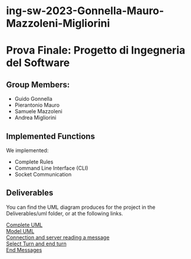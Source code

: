 # ing-sw-2023-Gonnella-Mauro-Mazzoleni-Migliorini
<h1>Prova Finale: Progetto di Ingegneria del Software</h1>

<h2>Group Members:</h2>
<ul>
  <li>Guido Gonnella</li>
  <li>Pierantonio Mauro</li>
  <li>Samuele Mazzoleni</li>
  <li>Andrea Migliorini</li>
</ul>

<h2>Implemented Functions</h2>

<p>
  We implemented: 
  <ul>
    <li>Complete Rules</li>
    <li>Command Line Interface (CLI)</li>
    <li>Socket Communication</li>
  </ul>
</p>

<h2>Deliverables</h2>
<p>You can find the UML diagram produces for the project in the Deliverables/uml folder, or at the following links.</p>
<a href="/Deliverable/uml/UML_completo.png">Complete UML</a><br>
<a href="/Deliverable/uml/UML_MODEL.png">Model UML</a><br>
<a href="/Deliverable/uml/UML_connection_serverRead.jpg">Connection and server reading a message</a><br>
<a href="/Deliverable/uml/UML_select_endTurn.jpg">Select Turn and end turn</a><br>
<a href="/Deliverable/uml/UML_end.jpg">End Messages</a><br>
